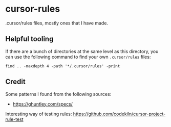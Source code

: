 # cursor-rules

.cursor/rules files, mostly ones that I have made.

## Helpful tooling

If there are a bunch of directories at the same level as this directory, you
can use the following command to find your own `.cursor/rules` files:

```
find .. -maxdepth 4 -path '*/.cursor/rules' -print
```

## Credit

Some patterns I found from the following sources:

 - https://ghuntley.com/specs/

Interesting way of testing rules: https://github.com/codekiln/cursor-project-rule-test

